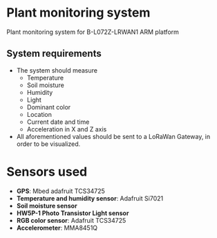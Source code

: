 # Plant monitoring system
Plant monitoring system for B-L072Z-LRWAN1 ARM platform

## System requirements
- The system should measure
  - Temperature
  - Soil moisture
  - Humidity
  - Light
  - Dominant color
  - Location
  - Current date and time
  - Acceleration in X and Z axis
- All aforementioned values should be sent to a LoRaWan Gateway, in order to be visualized. 

# Sensors used
- **GPS**: Mbed adafruit TCS34725
- **Temperature and humidity sensor**: Adafruit Si7021 
- **Soil moisture sensor**
- **HW5P-1 Photo Transistor Light sensor**
- **RGB color sensor**: Adafruit TCS34725
- **Accelerometer**: MMA8451Q
